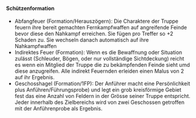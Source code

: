 #### Schützenformation

* Abfangfeuer (Formation/Herauszögern): Die Charaktere der Truppe feuern ihre bereit gemachten Fernkampfwaffen auf
angreifende Feinde bevor diese den Nahkampf erreichen. Sie fügen pro Treffer so +2 Schaden zu. Sie wechseln danach
automatisch auf ihre Nahkampfwaffen
* Indirektes Feuer (Formation): Wenn es die Bewaffnung oder Situation zulässt (Schleuder, Bögen, oder nur
vollständige Sichtdeckung) reicht es wenn ein Mitglied der Truppe die zu bekämpfenden Feinde sieht umd diese
anzugreifen. Alle indirekt Feuernden erleiden einen Malus von 2 auf ihr Ergebnis.
* Geschosshagel (Formation/1FP): Der Anführer macht eine Persönlichkeit plus Anführen/Führungsprobe) und legt ein
grob kreisförmige Gebiet fest das eine Anzahl von Feldern in der Grösse seiner Truppe entspricht. Jeder innerhalb
des Zielbereichs wird von zwei Geschossen getroffen mit der Anführenprobe als Ergebnis.

